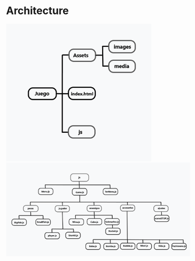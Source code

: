 # Architecture
![architect1](https://github.com/ZHAOYANNI/DVI/blob/master/slides/architecture1.png)
![architect2](https://github.com/ZHAOYANNI/DVI/blob/master/slides/architectura2.png)
